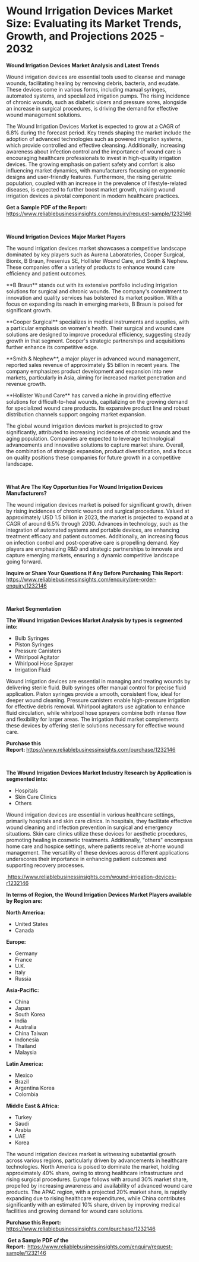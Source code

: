 <p><h1>Wound Irrigation Devices Market Size: Evaluating its Market Trends, Growth, and Projections 2025 - 2032</h1></p><p><strong>Wound Irrigation Devices Market Analysis and Latest Trends</strong></p>
<p><p>Wound irrigation devices are essential tools used to cleanse and manage wounds, facilitating healing by removing debris, bacteria, and exudate. These devices come in various forms, including manual syringes, automated systems, and specialized irrigation pumps. The rising incidence of chronic wounds, such as diabetic ulcers and pressure sores, alongside an increase in surgical procedures, is driving the demand for effective wound management solutions.</p><p>The Wound Irrigation Devices Market is expected to grow at a CAGR of 6.8% during the forecast period. Key trends shaping the market include the adoption of advanced technologies such as powered irrigation systems, which provide controlled and effective cleansing. Additionally, increasing awareness about infection control and the importance of wound care is encouraging healthcare professionals to invest in high-quality irrigation devices. The growing emphasis on patient safety and comfort is also influencing market dynamics, with manufacturers focusing on ergonomic designs and user-friendly features. Furthermore, the rising geriatric population, coupled with an increase in the prevalence of lifestyle-related diseases, is expected to further boost market growth, making wound irrigation devices a pivotal component in modern healthcare practices.</p></p>
<p><strong>Get a Sample PDF of the Report:&nbsp;</strong> <a href="https://www.reliablebusinessinsights.com/enquiry/request-sample/1232146?utm_campaign=2783&utm_medium=2&utm_source=Github&utm_content=ia&utm_term=13042025&utm_id=wound-irrigation-devices">https://www.reliablebusinessinsights.com/enquiry/request-sample/1232146</a></p>
<p>&nbsp;</p>
<p><strong>Wound Irrigation Devices Major Market Players</strong></p>
<p><p>The wound irrigation devices market showcases a competitive landscape dominated by key players such as Aurena Laboratories, Cooper Surgical, Bionix, B Braun, Fresenius SE, Hollister Wound Care, and Smith & Nephew. These companies offer a variety of products to enhance wound care efficiency and patient outcomes.</p><p>**B Braun** stands out with its extensive portfolio including irrigation solutions for surgical and chronic wounds. The company's commitment to innovation and quality services has bolstered its market position. With a focus on expanding its reach in emerging markets, B Braun is poised for significant growth.</p><p>**Cooper Surgical** specializes in medical instruments and supplies, with a particular emphasis on women's health. Their surgical and wound care solutions are designed to improve procedural efficiency, suggesting steady growth in that segment. Cooper's strategic partnerships and acquisitions further enhance its competitive edge.</p><p>**Smith & Nephew**, a major player in advanced wound management, reported sales revenue of approximately $5 billion in recent years. The company emphasizes product development and expansion into new markets, particularly in Asia, aiming for increased market penetration and revenue growth.</p><p>**Hollister Wound Care** has carved a niche in providing effective solutions for difficult-to-heal wounds, capitalizing on the growing demand for specialized wound care products. Its expansive product line and robust distribution channels support ongoing market expansion.</p><p>The global wound irrigation devices market is projected to grow significantly, attributed to increasing incidences of chronic wounds and the aging population. Companies are expected to leverage technological advancements and innovative solutions to capture market share. Overall, the combination of strategic expansion, product diversification, and a focus on quality positions these companies for future growth in a competitive landscape.</p></p>
<p>&nbsp;</p>
<p><strong>What Are The Key Opportunities For Wound Irrigation Devices Manufacturers?</strong></p>
<p><p>The wound irrigation devices market is poised for significant growth, driven by rising incidences of chronic wounds and surgical procedures. Valued at approximately USD 1.5 billion in 2023, the market is projected to expand at a CAGR of around 6.5% through 2030. Advances in technology, such as the integration of automated systems and portable devices, are enhancing treatment efficacy and patient outcomes. Additionally, an increasing focus on infection control and post-operative care is propelling demand. Key players are emphasizing R&D and strategic partnerships to innovate and capture emerging markets, ensuring a dynamic competitive landscape going forward.</p></p>
<p><strong>Inquire or Share Your Questions If Any Before Purchasing This Report:</strong> <a href="https://www.reliablebusinessinsights.com/enquiry/pre-order-enquiry/1232146?utm_campaign=2783&utm_medium=2&utm_source=Github&utm_content=ia&utm_term=13042025&utm_id=wound-irrigation-devices">https://www.reliablebusinessinsights.com/enquiry/pre-order-enquiry/1232146</a></p>
<p>&nbsp;</p>
<p><strong>Market Segmentation</strong></p>
<p><strong>The Wound Irrigation Devices Market Analysis by types is segmented into:</strong></p>
<p><ul><li>Bulb Syringes</li><li>Piston Syringes</li><li>Pressure Canisters</li><li>Whirlpool Agitator</li><li>Whirlpool Hose Sprayer</li><li>Irrigation Fluid</li></ul></p>
<p><p>Wound irrigation devices are essential in managing and treating wounds by delivering sterile fluid. Bulb syringes offer manual control for precise fluid application. Piston syringes provide a smooth, consistent flow, ideal for deeper wound cleaning. Pressure canisters enable high-pressure irrigation for effective debris removal. Whirlpool agitators use agitation to enhance fluid circulation, while whirlpool hose sprayers combine both intense flow and flexibility for larger areas. The irrigation fluid market complements these devices by offering sterile solutions necessary for effective wound care.</p></p>
<p><strong>Purchase this Report:&nbsp;</strong><a href="https://www.reliablebusinessinsights.com/purchase/1232146?utm_campaign=2783&utm_medium=2&utm_source=Github&utm_content=ia&utm_term=13042025&utm_id=wound-irrigation-devices">https://www.reliablebusinessinsights.com/purchase/1232146</a></p>
<p>&nbsp;</p>
<p><strong>The Wound Irrigation Devices Market Industry Research by Application is segmented into:</strong></p>
<p><ul><li>Hospitals</li><li>Skin Care Clinics</li><li>Others</li></ul></p>
<p><p>Wound irrigation devices are essential in various healthcare settings, primarily hospitals and skin care clinics. In hospitals, they facilitate effective wound cleaning and infection prevention in surgical and emergency situations. Skin care clinics utilize these devices for aesthetic procedures, promoting healing in cosmetic treatments. Additionally, "others" encompass home care and hospice settings, where patients receive at-home wound management. The versatility of these devices across different applications underscores their importance in enhancing patient outcomes and supporting recovery processes.</p></p>
<p><a href="https://www.reliablebusinessinsights.com/wound-irrigation-devices-r1232146?utm_campaign=2783&utm_medium=2&utm_source=Github&utm_content=ia&utm_term=13042025&utm_id=wound-irrigation-devices">&nbsp;https://www.reliablebusinessinsights.com/wound-irrigation-devices-r1232146</a></p>
<p><strong>In terms of Region, the Wound Irrigation Devices Market Players available by Region are:</strong></p>
<p>
    <p> <strong> North America: </strong>
        <ul>
            <li>United States</li>
            <li>Canada</li>
        </ul>
        </p> 
    <p> <strong> Europe: </strong>
        <ul>
            <li>Germany</li>
            <li>France</li>
            <li>U.K.</li>
            <li>Italy</li>
            <li>Russia</li>
        </ul>
        </p> 
    <p> <strong> Asia-Pacific: </strong>
        <ul>
            <li>China</li>
            <li>Japan</li>
            <li>South Korea</li>
            <li>India</li>
            <li>Australia</li>
            <li>China Taiwan</li>
            <li>Indonesia</li>
            <li>Thailand</li>
            <li>Malaysia</li>
        </ul>
        </p> 
    <p> <strong> Latin America: </strong>
        <ul>
            <li>Mexico</li>
            <li>Brazil</li>
            <li>Argentina Korea</li>
            <li>Colombia</li>
        </ul>
        </p> 
    <p> <strong> Middle East & Africa: </strong>
        <ul>
            <li>Turkey</li>
            <li>Saudi</li>
            <li>Arabia</li>
            <li>UAE</li>
            <li>Korea</li>
        </ul>
    </p>
    </p>
<p><p>The wound irrigation devices market is witnessing substantial growth across various regions, particularly driven by advancements in healthcare technologies. North America is poised to dominate the market, holding approximately 40% share, owing to strong healthcare infrastructure and rising surgical procedures. Europe follows with around 30% market share, propelled by increasing awareness and availability of advanced wound care products. The APAC region, with a projected 20% market share, is rapidly expanding due to rising healthcare expenditures, while China contributes significantly with an estimated 10% share, driven by improving medical facilities and growing demand for wound care solutions.</p></p>
<p><strong>Purchase this Report: </strong><a href="https://www.reliablebusinessinsights.com/purchase/1232146?utm_campaign=2783&utm_medium=2&utm_source=Github&utm_content=ia&utm_term=13042025&utm_id=wound-irrigation-devices">https://www.reliablebusinessinsights.com/purchase/1232146</a></p>
<p>&nbsp;<strong>Get a Sample PDF of the Report:&nbsp;&nbsp;</strong><a href="https://www.reliablebusinessinsights.com/enquiry/request-sample/1232146?utm_campaign=2783&utm_medium=2&utm_source=Github&utm_content=ia&utm_term=13042025&utm_id=wound-irrigation-devices">https://www.reliablebusinessinsights.com/enquiry/request-sample/1232146</a></p>
<p><strong></strong></p>
<p><p></p><p></p><p></p></p>